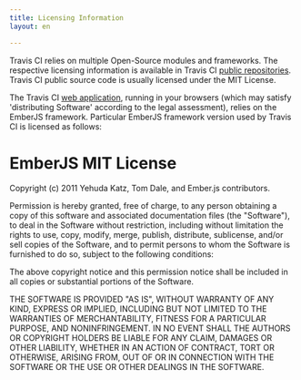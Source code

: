 ```yaml
---
title: Licensing Information
layout: en

---
```


Travis CI relies on multiple Open-Source modules and frameworks. The respective licensing information is available in Travis CI [public repositories](https://github.com/travis-ci). Travis CI public source code is usually licensed under the MIT License.

The Travis CI [web application](https://app.travis-ci.com), running in your browsers (which may satisfy 'distributing Software' according to the legal assessment), relies on the EmberJS framework. Particular EmberJS framework version used by Travis CI is licensed as follows:

# EmberJS MIT License

Copyright (c) 2011 Yehuda Katz, Tom Dale, and Ember.js contributors.

Permission is hereby granted, free of charge, to any person obtaining a copy of this software and associated documentation files (the "Software"), to deal in the Software without restriction, including without limitation the rights to use, copy, modify, merge, publish, distribute, sublicense, and/or sell copies
of the Software, and to permit persons to whom the Software is furnished to do so, subject to the following conditions:

The above copyright notice and this permission notice shall be included in all copies or substantial portions of the Software.

THE SOFTWARE IS PROVIDED "AS IS", WITHOUT WARRANTY OF ANY KIND, EXPRESS OR IMPLIED, INCLUDING BUT NOT LIMITED TO THE WARRANTIES OF MERCHANTABILITY, FITNESS FOR A PARTICULAR PURPOSE, AND NONINFRINGEMENT. IN NO EVENT SHALL THE AUTHORS OR COPYRIGHT HOLDERS BE LIABLE FOR ANY CLAIM, DAMAGES OR OTHER LIABILITY, WHETHER IN AN ACTION OF CONTRACT, TORT OR OTHERWISE, ARISING FROM, OUT OF OR IN CONNECTION WITH THE SOFTWARE OR THE USE OR OTHER DEALINGS IN THE SOFTWARE.
